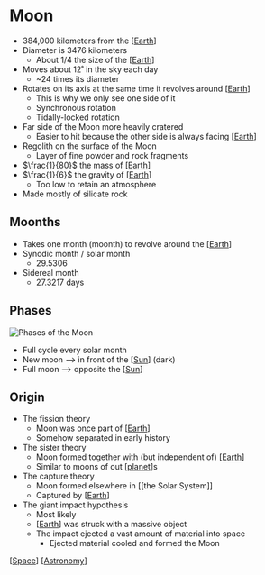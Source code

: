 # Moon

- 384,000 kilometers from the [[Earth]]
- Diameter is 3476 kilometers
  - About $1/4$ the size of the [[Earth]]
- Moves about 12˚ in the sky each day
  - ~24 times its diameter
- Rotates on its axis at the same time it revolves around [[Earth]]
  - This is why we only see one side of it
  - Synchronous rotation
  - Tidally-locked rotation
- Far side of the Moon more heavily cratered
  - Easier to hit because the other side is always facing [[Earth]]
- Regolith on the surface of the Moon
  - Layer of fine powder and rock fragments
- $\frac{1}{80}$ the mass of [[Earth]]
- $\frac{1}{6}$ the gravity of [[Earth]]
  - Too low to retain an atmosphere
- Made mostly of silicate rock

## Moonths

- Takes one month (moonth) to revolve around the [[Earth]]
- Synodic month / solar month
  - 29.5306
- Sidereal month
  - 27.3217 days

## Phases

![Phases of the Moon](/assets/second-brain/2020-09-27-07-17-00.png)

- Full cycle every solar month
- New moon --> in front of the [[Sun]] (dark)
- Full moon --> opposite the [[Sun]]

## Origin

- The fission theory
  - Moon was once part of [[Earth]]
  - Somehow separated in early history
- The sister theory
  - Moon formed together with (but independent of) [[Earth]]
  - Similar to moons of out [[planet]]s
- The capture theory
  - Moon formed elsewhere in [[the Solar System]]
  - Captured by [[Earth]]
- The giant impact hypothesis
  - Most likely
  - [[Earth]] was struck with a massive object
  - The impact ejected a vast amount of material into space
    - Ejected material cooled and formed the Moon

[[Space]] [[Astronomy]]

[//begin]: # "Autogenerated link references for markdown compatibility"
[earth]: earth "Earth 🜨"
[sun]: sun "Sun"
[planet]: planet "Planet"
[the-solar-system]: the-solar-system "The Solar System"
[space]: space "Space"
[astronomy]: astronomy "Astronomy"
[//end]: # "Autogenerated link references"
